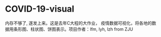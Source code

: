 # COVID-19-visual

内存不够了, 遂发上来。这是去年C大程的大作业， 疫情数据可视化，将各地的数据用条形图、柱状图、饼图表示。项目作者：lfm, lyh, lzh from ZJU
